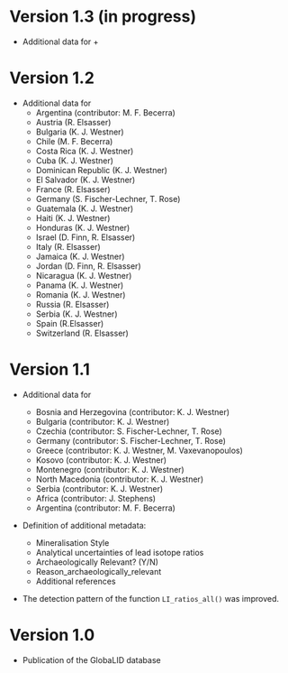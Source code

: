 # Version 1.3 (in progress)

* Additional data for
  + 

# Version 1.2

* Additional data for
  + Argentina (contributor: M. F. Becerra)
  + Austria (R. Elsasser)
  + Bulgaria (K. J. Westner)
  + Chile (M. F. Becerra)
  + Costa Rica (K. J. Westner)
  + Cuba (K. J. Westner)
  + Dominican Republic (K. J. Westner)
  + El Salvador (K. J. Westner)
  + France (R. Elsasser)
  + Germany (S. Fischer-Lechner, T. Rose)
  + Guatemala (K. J. Westner)
  + Haiti (K. J. Westner)
  + Honduras (K. J. Westner)
  + Israel (D. Finn, R. Elsasser)
  + Italy (R. Elsasser)
  + Jamaica (K. J. Westner)
  + Jordan (D. Finn, R. Elsasser)
  + Nicaragua (K. J. Westner)
  + Panama (K. J. Westner)
  + Romania (K. J. Westner)
  + Russia (R. Elsasser)
  + Serbia (K. J. Westner)
  + Spain (R.Elsasser)
  + Switzerland (R. Elsasser)

# Version 1.1

* Additional data for
  + Bosnia and Herzegovina (contributor: K. J. Westner)
  + Bulgaria (contributor: K. J. Westner)
  + Czechia (contributor: S. Fischer-Lechner, T. Rose)
  + Germany (contributor: S. Fischer-Lechner, T. Rose)
  + Greece (contributor: K. J. Westner, M. Vaxevanopoulos)
  + Kosovo (contributor: K. J. Westner)
  + Montenegro (contributor: K. J. Westner)
  + North Macedonia (contributor: K. J. Westner)
  + Serbia (contributor: K. J. Westner)
  + Africa (contributor: J. Stephens)
  + Argentina (contributor: M. F. Becerra)

* Definition of additional metadata: 
  + Mineralisation Style
  + Analytical uncertainties of lead isotope ratios
  + Archaeologically Relevant? (Y/N)
  + Reason_archaeologically_relevant
  + Additional references

* The detection pattern of the function `LI_ratios_all()` was improved. 

# Version 1.0 

* Publication of the GlobaLID database
